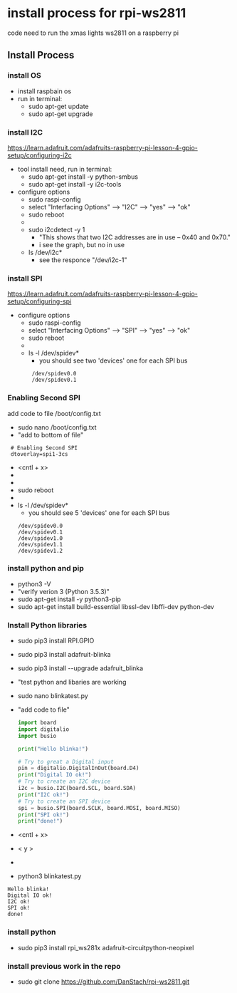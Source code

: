 # install process for rpi-ws2811
code need to run the xmas lights ws2811 on a raspberry pi

## Install Process

### install OS
- install raspbain os
- run in terminal:
  - sudo apt-get update
  - sudo apt-get upgrade

### install I2C
https://learn.adafruit.com/adafruits-raspberry-pi-lesson-4-gpio-setup/configuring-i2c
- tool install need, run in terminal:
  - sudo apt-get install -y python-smbus
  - sudo apt-get install -y i2c-tools
- configure options
  - sudo raspi-config
  - select "Interfacing Options" --> "I2C" --> "yes" --> "ok"
  - sudo reboot
  - <after reboot>
  - sudo i2cdetect -y 1
    - "This shows that two I2C addresses are in use – 0x40 and 0x70."
    - i see the graph, but no in use
  -  ls /dev/i2c*
     - see the responce "/dev/i2c-1"

### install SPI
https://learn.adafruit.com/adafruits-raspberry-pi-lesson-4-gpio-setup/configuring-spi
- configure options
  - sudo raspi-config
  - select "Interfacing Options" --> "SPI" --> "yes" --> "ok"
  - sudo reboot
  - <after reboot>
  - ls -l /dev/spidev*
    - you should see two 'devices' one for each SPI bus
    ```
     /dev/spidev0.0
     /dev/spidev0.1
    ```

### Enabling Second SPI
add code to file  /boot/config.txt 
- sudo nano /boot/config.txt 
- "add to bottom of file"
```
 # Enabling Second SPI
 dtoverlay=spi1-3cs
``` 
- <cntl + x>
- <y>
- <enter>
- sudo reboot
- <after reboot>
- ls -l /dev/spidev*
    - you should see 5 'devices' one for each SPI bus
    ```
    /dev/spidev0.0
    /dev/spidev0.1
    /dev/spidev1.0
    /dev/spidev1.1
    /dev/spidev1.2
    ```
  
### install python and pip
- python3 -V
- "verify verion 3 (Python 3.5.3)"
- sudo apt-get install -y python3-pip
- sudo apt-get install build-essential libssl-dev libffi-dev python-dev

### Install Python libraries
- sudo pip3 install RPI.GPIO
- sudo pip3 install adafruit-blinka
- sudo pip3 install --upgrade adafruit_blinka


- "test python and libaries are working
- sudo nano blinkatest.py
- "add code to file"
    ```python
    import board
    import digitalio
    import busio

    print("Hello blinka!")

    # Try to great a Digital input
    pin = digitalio.DigitalInOut(board.D4)
    print("Digital IO ok!")
    # Try to create an I2C device
    i2c = busio.I2C(board.SCL, board.SDA)
    print("I2C ok!")
    # Try to create an SPI device
    spi = busio.SPI(board.SCLK, board.MOSI, board.MISO)
    print("SPI ok!")
    print("done!")
    ```
- <cntl + x>
- < y >
- <enter>
- python3 blinkatest.py
```
Hello blinka!
Digital IO ok!
I2C ok!
SPI ok!
done!
```
### install python
- sudo pip3 install rpi_ws281x adafruit-circuitpython-neopixel
### install previous work in the repo
- sudo git clone https://github.com/DanStach/rpi-ws2811.git

